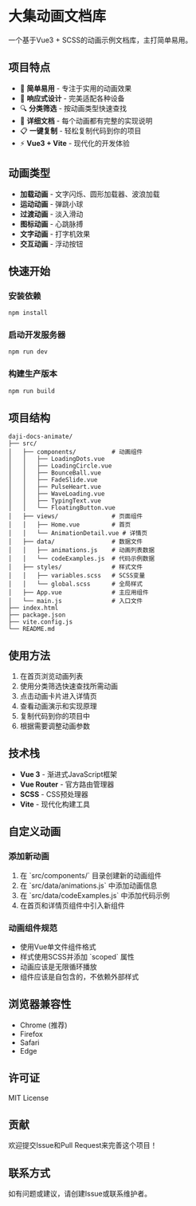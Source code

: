 # 大集动画文档库

一个基于Vue3 + SCSS的动画示例文档库，主打简单易用。

## 项目特点

- 🎨 **简单易用** - 专注于实用的动画效果
- 📱 **响应式设计** - 完美适配各种设备
- 🔍 **分类筛选** - 按动画类型快速查找
- 📝 **详细文档** - 每个动画都有完整的实现说明
- 📋 **一键复制** - 轻松复制代码到你的项目
- ⚡ **Vue3 + Vite** - 现代化的开发体验

## 动画类型

- **加载动画** - 文字闪烁、圆形加载器、波浪加载
- **运动动画** - 弹跳小球
- **过渡动画** - 淡入滑动
- **图标动画** - 心跳脉搏
- **文字动画** - 打字机效果
- **交互动画** - 浮动按钮

## 快速开始

### 安装依赖

```bash
npm install
```

### 启动开发服务器

```bash
npm run dev
```

### 构建生产版本

```bash
npm run build
```

## 项目结构

```
daji-docs-animate/
├── src/
│   ├── components/          # 动画组件
│   │   ├── LoadingDots.vue
│   │   ├── LoadingCircle.vue
│   │   ├── BounceBall.vue
│   │   ├── FadeSlide.vue
│   │   ├── PulseHeart.vue
│   │   ├── WaveLoading.vue
│   │   ├── TypingText.vue
│   │   └── FloatingButton.vue
│   ├── views/               # 页面组件
│   │   ├── Home.vue         # 首页
│   │   └── AnimationDetail.vue # 详情页
│   ├── data/                # 数据文件
│   │   ├── animations.js    # 动画列表数据
│   │   └── codeExamples.js  # 代码示例数据
│   ├── styles/              # 样式文件
│   │   ├── variables.scss   # SCSS变量
│   │   └── global.scss      # 全局样式
│   ├── App.vue              # 主应用组件
│   └── main.js              # 入口文件
├── index.html
├── package.json
├── vite.config.js
└── README.md
```

## 使用方法

1. 在首页浏览动画列表
2. 使用分类筛选快速查找所需动画
3. 点击动画卡片进入详情页
4. 查看动画演示和实现原理
5. 复制代码到你的项目中
6. 根据需要调整动画参数

## 技术栈

- **Vue 3** - 渐进式JavaScript框架
- **Vue Router** - 官方路由管理器
- **SCSS** - CSS预处理器
- **Vite** - 现代化构建工具

## 自定义动画

### 添加新动画

1. 在 \`src/components/\` 目录创建新的动画组件
2. 在 \`src/data/animations.js\` 中添加动画信息
3. 在 \`src/data/codeExamples.js\` 中添加代码示例
4. 在首页和详情页组件中引入新组件

### 动画组件规范

- 使用Vue单文件组件格式
- 样式使用SCSS并添加 \`scoped\` 属性
- 动画应该是无限循环播放
- 组件应该是自包含的，不依赖外部样式

## 浏览器兼容性

- Chrome (推荐)
- Firefox
- Safari
- Edge

## 许可证

MIT License

## 贡献

欢迎提交Issue和Pull Request来完善这个项目！

## 联系方式

如有问题或建议，请创建Issue或联系维护者。 